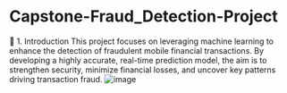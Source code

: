 # Capstone-Fraud_Detection-Project
📌 1. Introduction
This project focuses on leveraging machine learning to enhance the detection of fraudulent mobile financial transactions. By developing a highly accurate, real-time prediction model, the aim is to strengthen security, minimize financial losses, and uncover key patterns driving transaction fraud.
![image](https://github.com/user-attachments/assets/b8c06a6e-ee69-4730-8bc2-71fc315db532)

